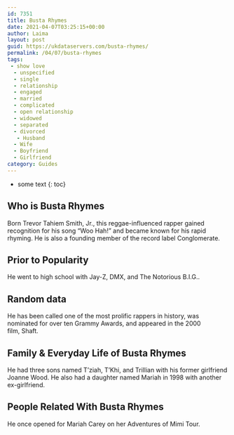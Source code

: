 ```yaml
---
id: 7351
title: Busta Rhymes
date: 2021-04-07T03:25:15+00:00
author: Laima
layout: post
guid: https://ukdataservers.com/busta-rhymes/
permalink: /04/07/busta-rhymes
tags:
 - show love
  - unspecified
  - single
  - relationship
  - engaged
  - married
  - complicated
  - open relationship
  - widowed
  - separated
  - divorced
   - Husband
  - Wife
  - Boyfriend
  - Girlfriend
category: Guides
---
```


* some text
{: toc}


## Who is Busta Rhymes
                  
                  
                  
Born Trevor Tahiem Smith, Jr., this reggae-influenced rapper gained recognition for his song &#8220;Woo Hah!&#8221; and became known for his rapid rhyming. He is also a founding member of the record label Conglomerate.
                  
              
            
              
            
                
                
                
## Prior to Popularity
                  
                  
                  
He went to high school with Jay-Z, DMX, and The Notorious B.I.G..
                  
              
            
              
            
                
                
                
## Random data
                  
                  
                  
He has been called one of the most prolific rappers in history, was nominated for over ten Grammy Awards, and appeared in the 2000 film, Shaft.
                  
              
            
              
            
                
                
                
## Family & Everyday Life of Busta Rhymes
                  
                  
                  
He had three sons named T&#8217;ziah, T&#8217;Khi, and Trillian with his former girlfriend Joanne Wood. He also had a daughter named Mariah in 1998 with another ex-girlfriend.
                  
              
            
              
            
                
                
                
## People Related With Busta Rhymes
                  
                  
                  
He once opened for Mariah Carey on her Adventures of Mimi Tour.
                  
              
            
              
            
                
              
            
              
              
            
            
              
            
          
          
          